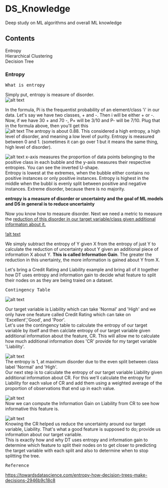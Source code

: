 # DS_Knowledge
Deep study on ML algorithms and overall ML knowledge

## Contents
Entropy  
Hierarchical Clustering  
Decision Tree  


### Entropy

<pre>What is entropy</pre>
Simply put, entropy is measure of disorder.  
![alt text](https://user-images.githubusercontent.com/48074724/134520914-b9891103-a22d-41c7-ba6a-ad266e35b9e9.png)

In the formula, Pi is the frequentist probability of an element/class 'i' in our data. Let's say we have two classes, + and -. Then i will be either + or -.  
Now, if we have 30 + and 70 -, P+ will be 3/10 and P- will be 7/10. Plug that in the formula above, then you'll get this  
![alt text](https://user-images.githubusercontent.com/48074724/134523772-14e596a0-1104-4405-8bc0-968adc1345da.png)
The antropy is about 0.88. This considered a high entropy, a high level of disorder, and meaning a low level of purity. Entropy is measured between 0 and 1. (sometimes it can go over 1 but it means the same thing, high level of disorder).   

![alt text](https://user-images.githubusercontent.com/48074724/134523895-230e311e-1b39-44ec-beee-170239b68bd6.png)
x-axis measures the proportion of data points belonging to the positive class in each bubble and the y-axis measures their respective entropies. You can see the inverted U-shape.  
Entropy is lowest at the extremes, when the bubble either contains no positive instances or only positive instances. Entropy is highest in the middle when the bubbl is evenly split between positive and negative instances. Extreme disorder, because there is no majority.

**entropy is a measure of disorder or uncertainty and the goal of ML models and DS in general is to reduce uncertainty**

Now you know how to measure disorder. Next we need a metric to measure the <ins>reduction of this disorder in our target variable/class given additional informaton about it.</ins>  

[!alt text](https://user-images.githubusercontent.com/48074724/134530972-4fa8e29f-51a7-483b-9c21-2aaa7b3aac2c.png)

We simply subtract the entropy of Y given X from the entropy of just Y to calculate the reduction of uncertainty about Y given an additional piece of information X about Y. **This is called Information Gain**. The greater the reduction in this unertainty, the more information is gained about Y from X.  

Let's bring a Credit Rating and Liability example and bring all of it together how DT uses entropy and information gain to decide what feature to split their nodes on as they are being traied on a dataset.  

<pre>Contingency Table</pre>
![alt text](https://user-images.githubusercontent.com/48074724/134529123-5b5c6e74-5a9d-4135-a2d0-f81f125bfa4d.png)  

Our target variable is Liability which can take 'Normal' and 'High' and we only have one feature called Credit Rating which can take on 'Excellent','Good', and 'Poor'.  
Let's use the contingency table to calculate the entropy of our target variable by itself and then calclate entropy of our target variable given additional information about the feature, CR. This will allow me to calculate how much additional information does 'CR' provide for my target variable 'Liability'.  

![alt text](https://user-images.githubusercontent.com/48074724/134529836-1f5e3e5e-bf9f-4d18-8b7b-cb7e22311694.png)  
The entropy is 1, at maximum disorder due to the even split between class label 'Normal' and 'High'.  
Our next step is to calculate the entropy of our target variable Liability given additional information about CR. For this we'll calculate the entropy for Liability for each value of CR and add them using a weighted average of the proportion of observations that end up in each value. 


![alt text](https://user-images.githubusercontent.com/48074724/134529955-d868ac1e-9bb3-4b43-837f-6e4647e0cf6a.png)  
Now we can compute the Information Gain on Liability from CR to see how informative this feature is.  

![alt text](https://user-images.githubusercontent.com/48074724/134530440-674a3f77-5a98-49f5-9ded-56f86c120d8d.png)  
Knowing the CR helped us reduce the uncertainty around our target variable, Liability. That's what a good feature is supposed to do; provide us information about our target variable.  
This is exactly how and why DT uses entropy and information gain to determine which feature to split their nodes on to get closer to predicting the target variable with each split and also to determine when to stop splitting the tree.  



<pre>Reference</pre>
https://towardsdatascience.com/entropy-how-decision-trees-make-decisions-2946b9c18c8
